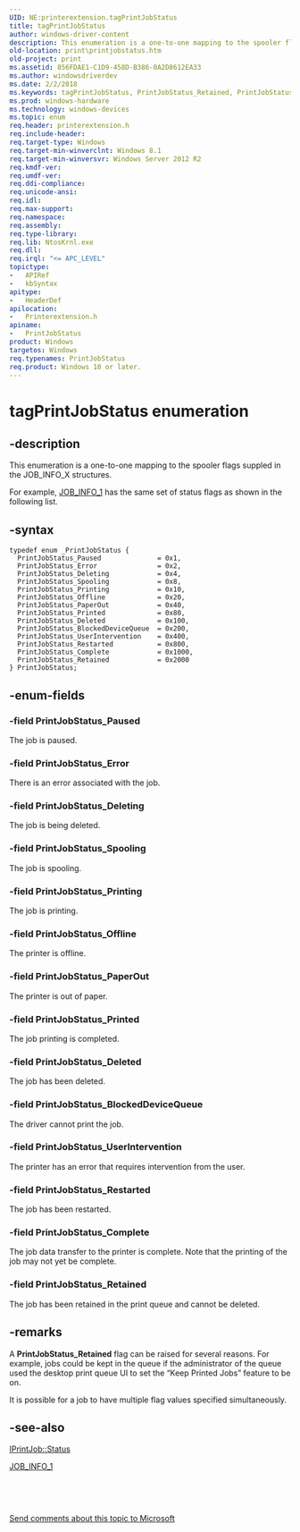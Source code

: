 ```yaml
---
UID: NE:printerextension.tagPrintJobStatus
title: tagPrintJobStatus
author: windows-driver-content
description: This enumeration is a one-to-one mapping to the spooler flags suppled in the JOB_INFO_X structures.
old-location: print\printjobstatus.htm
old-project: print
ms.assetid: 856FDAE1-C1D9-458D-B386-0A2D8612EA33
ms.author: windowsdriverdev
ms.date: 2/2/2018
ms.keywords: tagPrintJobStatus, PrintJobStatus_Retained, PrintJobStatus_Deleting, PrintJobStatus_Complete, printerextension/PrintJobStatus_Offline, printerextension/PrintJobStatus_Printing, printerextension/PrintJobStatus_Restarted, PrintJobStatus_Spooling, PrintJobStatus_Error, printerextension/PrintJobStatus_Printed, PrintJobStatus_Printed, PrintJobStatus_BlockedDeviceQueue, PrintJobStatus_Printing, PrintJobStatus_Restarted, printerextension/PrintJobStatus_Deleted, printerextension/PrintJobStatus_Complete, PrintJobStatus_Deleted, PrintJobStatus_UserIntervention, printerextension/PrintJobStatus_UserIntervention, printerextension/PrintJobStatus, PrintJobStatus_Offline, printerextension/PrintJobStatus_Retained, PrintJobStatus_PaperOut, printerextension/PrintJobStatus_Paused, PrintJobStatus, printerextension/PrintJobStatus_Spooling, printerextension/PrintJobStatus_PaperOut, PrintJobStatus_Paused, printerextension/PrintJobStatus_BlockedDeviceQueue, printerextension/PrintJobStatus_Error, PrintJobStatus enumeration [Print Devices], printerextension/PrintJobStatus_Deleting, print.printjobstatus
ms.prod: windows-hardware
ms.technology: windows-devices
ms.topic: enum
req.header: printerextension.h
req.include-header: 
req.target-type: Windows
req.target-min-winverclnt: Windows 8.1
req.target-min-winversvr: Windows Server 2012 R2
req.kmdf-ver: 
req.umdf-ver: 
req.ddi-compliance: 
req.unicode-ansi: 
req.idl: 
req.max-support: 
req.namespace: 
req.assembly: 
req.type-library: 
req.lib: NtosKrnl.exe
req.dll: 
req.irql: "<= APC_LEVEL"
topictype:
-	APIRef
-	kbSyntax
apitype:
-	HeaderDef
apilocation:
-	Printerextension.h
apiname:
-	PrintJobStatus
product: Windows
targetos: Windows
req.typenames: PrintJobStatus
req.product: Windows 10 or later.
---
```


# tagPrintJobStatus enumeration


## -description


This enumeration is a one-to-one mapping to the spooler flags suppled in the JOB_INFO_X structures.

For example, <a href="http://msdn.microsoft.com/en-us/library/windows/desktop/dd145019(v=vs.85).aspx">JOB_INFO_1</a> has the same set of status flags as shown in the following list.


## -syntax


````
typedef enum _PrintJobStatus { 
  PrintJobStatus_Paused              = 0x1,
  PrintJobStatus_Error               = 0x2,
  PrintJobStatus_Deleting            = 0x4,
  PrintJobStatus_Spooling            = 0x8,
  PrintJobStatus_Printing            = 0x10,
  PrintJobStatus_Offline             = 0x20,
  PrintJobStatus_PaperOut            = 0x40,
  PrintJobStatus_Printed             = 0x80,
  PrintJobStatus_Deleted             = 0x100,
  PrintJobStatus_BlockedDeviceQueue  = 0x200,
  PrintJobStatus_UserIntervention    = 0x400,
  PrintJobStatus_Restarted           = 0x800,
  PrintJobStatus_Complete            = 0x1000,
  PrintJobStatus_Retained            = 0x2000
} PrintJobStatus;
````


## -enum-fields




### -field PrintJobStatus_Paused

The job is paused.


### -field PrintJobStatus_Error

There is an error associated with the job.


### -field PrintJobStatus_Deleting

The job is being deleted.


### -field PrintJobStatus_Spooling

The job is spooling.


### -field PrintJobStatus_Printing

The job is printing.


### -field PrintJobStatus_Offline

The printer is offline.


### -field PrintJobStatus_PaperOut

The printer is out of paper.


### -field PrintJobStatus_Printed

The job printing is completed.


### -field PrintJobStatus_Deleted

The job has been deleted.


### -field PrintJobStatus_BlockedDeviceQueue

The driver cannot print the job.


### -field PrintJobStatus_UserIntervention

The printer has an error that requires intervention from the user.


### -field PrintJobStatus_Restarted

The job has been restarted.


### -field PrintJobStatus_Complete

The job data transfer to the printer is complete. Note that  the printing of the job may not yet be complete.


### -field PrintJobStatus_Retained

The job has been retained in the print queue and cannot be deleted.


## -remarks



A <b>PrintJobStatus_Retained</b> flag can be raised for several reasons. For example, jobs could be kept in the queue if the administrator of the queue used the desktop print queue UI to set the “Keep Printed Jobs” feature to be on.

It is possible for a job to have multiple  flag values specified simultaneously.




## -see-also

<a href="https://msdn.microsoft.com/3C806C3B-78A1-44B6-A9AC-E7258D216637">IPrintJob::Status</a>



<a href="http://msdn.microsoft.com/en-us/library/windows/desktop/dd145019(v=vs.85).aspx">JOB_INFO_1</a>



 

 

<a href="mailto:wsddocfb@microsoft.com?subject=Documentation%20feedback [print\print]:%20PrintJobStatus enumeration%20 RELEASE:%20(2/2/2018)&amp;body=%0A%0APRIVACY STATEMENT%0A%0AWe use your feedback to improve the documentation. We don't use your email address for any other purpose, and we'll remove your email address from our system after the issue that you're reporting is fixed. While we're working to fix this issue, we might send you an email message to ask for more info. Later, we might also send you an email message to let you know that we've addressed your feedback.%0A%0AFor more info about Microsoft's privacy policy, see http://privacy.microsoft.com/en-us/default.aspx." title="Send comments about this topic to Microsoft">Send comments about this topic to Microsoft</a>

